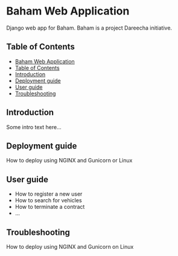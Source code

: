 # Baham Web Application
Django web app for Baham. Baham is a project Dareecha initiative.


## Table of Contents
- [Baham Web Application](#baham-web-application)
- [Table of Contents](#table-of-contents)
- [Introduction](#introduction)
- [Deployment guide](#deployment)
- [User guide](#userguide)
- [Troubleshooting](#troubleshooting)

## Introduction <a name="introduction"></a>
Some intro text here...

## Deployment guide <a name="deployment"></a>
How to deploy using NGINX and Gunicorn or Linux

## User guide <a name="userguide"></a>
* How to register a new user
* How to search for vehicles
* How to terminate a contract
* ...

## Troubleshooting <a name="troubleshooting"></a>
How to deploy using NGINX and Gunicorn on Linux
